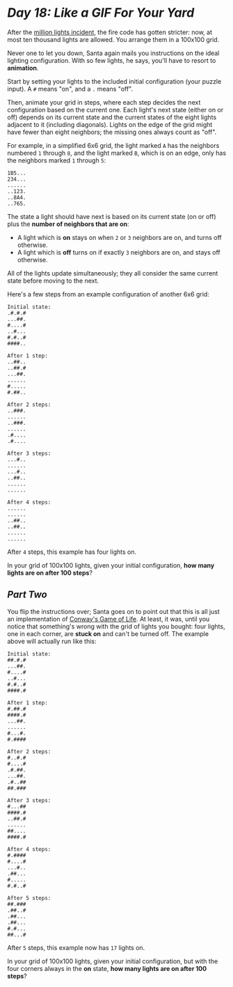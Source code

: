 # ***Day 18: Like a GIF For Your Yard***

After the [million lights incident](https://github.com/baptistecottier/advents-of-code/tree/main/events/2015/06), the fire code has gotten stricter: now, at most ten thousand lights are allowed. You arrange them in a 100x100 grid.

Never one to let you down, Santa again mails you instructions on the ideal lighting configuration. With so few lights, he says, you'll have to resort to **animation**.

Start by setting your lights to the included initial configuration (your puzzle input). A `#` means "on", and a `.` means "off".

Then, animate your grid in steps, where each step decides the next configuration based on the current one. Each light's next state (either on or off) depends on its current state and the current states of the eight lights adjacent to it (including diagonals). Lights on the edge of the grid might have fewer than eight neighbors; the missing ones always count as "off".

For example, in a simplified 6x6 grid, the light marked `A` has the neighbors numbered `1` through `8`, and the light marked `B`, which is on an edge, only has the neighbors marked `1` through `5`:

```
1B5...
234...
......
..123.
..8A4.
..765.
````

The state a light should have next is based on its current state (on or off) plus the **number of neighbors that are on**:

- A light which is **on** stays on when `2` or `3` neighbors are on, and turns off otherwise.
- A light which is **off** turns on if exactly `3` neighbors are on, and stays off otherwise.

All of the lights update simultaneously; they all consider the same current state before moving to the next.

Here's a few steps from an example configuration of another 6x6 grid:

```
Initial state:
.#.#.#
...##.
#....#
..#...
#.#..#
####..

After 1 step:
..##..
..##.#
...##.
......
#.....
#.##..

After 2 steps:
..###.
......
..###.
......
.#....
.#....

After 3 steps:
...#..
......
...#..
..##..
......
......

After 4 steps:
......
......
..##..
..##..
......
......
````

After `4` steps, this example has four lights on.

In your grid of 100x100 lights, given your initial configuration, **how many lights are on after 100 steps**?

## ***Part Two***

You flip the instructions over; Santa goes on to point out that this is all just an implementation of [Conway's Game of Life](https://en.wikipedia.org/wiki/Conway's_Game_of_Life). At least, it was, until you notice that something's wrong with the grid of lights you bought: four lights, one in each corner, are **stuck on** and can't be turned off. The example above will actually run like this:

```
Initial state:
##.#.#
...##.
#....#
..#...
#.#..#
####.#

After 1 step:
#.##.#
####.#
...##.
......
#...#.
#.####

After 2 steps:
#..#.#
#....#
.#.##.
...##.
.#..##
##.###

After 3 steps:
#...##
####.#
..##.#
......
##....
####.#

After 4 steps:
#.####
#....#
...#..
.##...
#.....
#.#..#

After 5 steps:
##.###
.##..#
.##...
.##...
#.#...
##...#
````

After `5` steps, this example now has `17` lights on.

In your grid of 100x100 lights, given your initial configuration, but with the four corners always in the **on** state, **how many lights are on after 100 steps**?